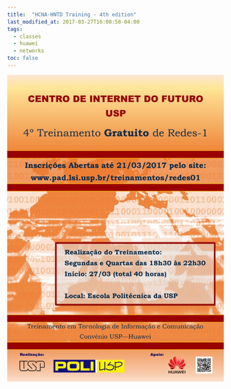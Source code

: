 ```yaml
---
title:  "HCNA-HNTD Training - 4th edition"
last_modified_at: 2017-03-27T16:00:58-04:00
tags:
  - classes
  - huawei
  - networks
toc: false
---
```


![](/assets/images/posts/2017-03-27-hntd-04.jpeg)
